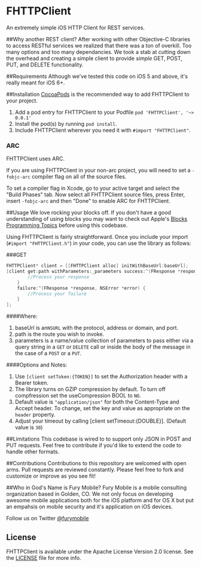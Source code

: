 FHTTPClient
===========

An extremely simple iOS HTTP Client for REST services.

##Why another REST client?
After working with other Objective-C libraries to access RESTful services we realized that there was a ton of overkill.  Too many options and too many dependancies.  We took a stab at cutting down the overhead and creating a simple client to provide *simple* GET, POST, PUT, and DELETE functionality.

##Requirements
Although we've tested this code on iOS 5 and above, it's really meant for iOS 6+. 

##Installation
[CocoaPods](http://cocoapods.org) is the recommended way to add FHTTPClient to your project.

1. Add a pod entry for FHTTPClient to your Podfile `pod 'FHTTPClient', '~> 0.0.1'`
2. Install the pod(s) by running `pod install`.
3. Include FHTTPClient wherever you need it with `#import "FHTTPClient"`.

### ARC
FHTTPClient uses ARC.

If you are using FHTTPClient in your non-arc project, you will need to set a `-fobjc-arc` compiler flag on all of the source files. 

To set a compiler flag in Xcode, go to your active target and select the "Build Phases" tab. Now select all FHTTPClient source files, press Enter, insert `-fobjc-arc` and then "Done" to enable ARC for FHTTPClient.

##Usage
We love rocking your blocks off.  If you don't have a good understanding of using blocks you may want to check out Apple's [Blocks Programming Topics](http://developer.apple.com/library/ios/#documentation/cocoa/Conceptual/Blocks/Articles/00_Introduction.html) before using this codebase.

Using FHTTPClient is fairly straightforward.  Once you include your import (`#import "FHTTPClient.h"`) in your code, you can use the library as follows:

###GET

```objective-c
FHTTPClient* client = [[FHTTPClient alloc] initWithBaseUrl:baseUrl];
[client get:path withParameters:_parameters success:^(FResponse *response) {
		//Process your response
	} 
	failure:^(FResponse *response, NSError *error) {
		//Process your failure
	}
];

```
####Where:

1. baseUrl is an`NSURL` with the protocol, address or domain, and port.
2. path is the route you wish to invoke.
3. parameters is a name/value collection of parameters to pass either via a query string in a `GET` or `DELETE` call or inside the body of the message in the case of a `POST` or a `PUT`.

####Options and Notes:

1. Use `[client setToken:{TOKEN}]` to set the Authorization header with a Bearer token.
2. The library turns on GZIP compression by default.  To turn off compfression set the useCompression BOOL to `NO`.
3. Default value is `"application/json"` for both the Content-Type and Accept header.  To change, set the key and value as appropriate on the `header` property.
5. Adjust your timeout by calling [client setTimeout:{DOUBLE}].  (Default value is `30`)

##Limitations
This codebase is wired to to support only JSON in POST and PUT requests. Feel free to contribute if you'd like to extend the code to handle other formats.  

##Contributions
Contributions to this repository are welcomed with open arms.  Pull requests are reviewed constantly.  Please feel free to fork and customize or improve as you see fit!

##Who in God's Name is Fury Mobile?
Fury Mobile is a mobile consulting organization based in Golden, CO.  We  not only focus on developing awesome mobile applications both for the iOS platform and for OS X but put an empahsis on mobile security and it's application on iOS devices.

Follow us on Twitter [@furymobile](https://twitter.com/furymobile)

## License

FHTTPClient is available under the Apache License Version 2.0 license. See the [LICENSE](LICENSE) file for more info.
